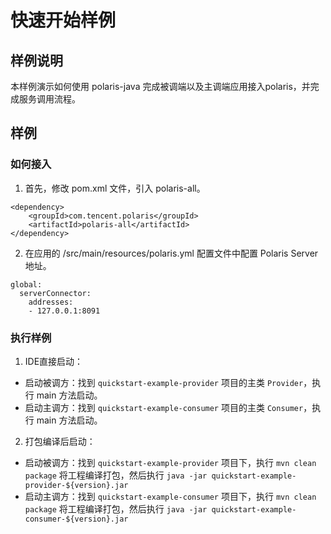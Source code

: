 # 快速开始样例

## 样例说明

本样例演示如何使用 polaris-java 完成被调端以及主调端应用接入polaris，并完成服务调用流程。

## 样例

### 如何接入

1. 首先，修改 pom.xml 文件，引入 polaris-all。
```
<dependency>
    <groupId>com.tencent.polaris</groupId>
    <artifactId>polaris-all</artifactId>
</dependency>
```

2. 在应用的 /src/main/resources/polaris.yml 配置文件中配置 Polaris Server 地址。
```
global:
  serverConnector:
    addresses:
    - 127.0.0.1:8091
```

### 执行样例

1. IDE直接启动：

- 启动被调方：找到 `quickstart-example-provider` 项目的主类 `Provider`，执行 main 方法启动。
- 启动主调方：找到 `quickstart-example-consumer` 项目的主类 `Consumer`，执行 main 方法启动。

2. 打包编译后启动：

- 启动被调方：找到 `quickstart-example-provider` 项目下，执行 `mvn clean package` 将工程编译打包，然后执行 `java -jar quickstart-example-provider-${version}.jar`
- 启动主调方：找到 `quickstart-example-consumer` 项目下，执行 `mvn clean package` 将工程编译打包，然后执行 `java -jar quickstart-example-consumer-${version}.jar`
